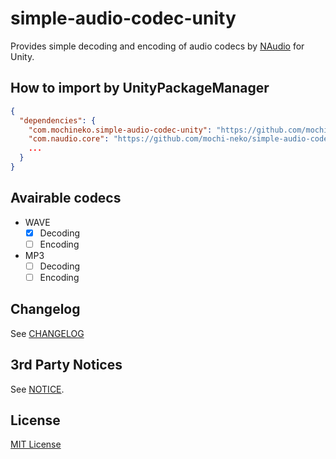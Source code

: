 # simple-audio-codec-unity

Provides simple decoding and encoding of audio codecs by [NAudio](https://github.com/naudio/NAudio) for Unity.

## How to import by UnityPackageManager

```json
{
  "dependencies": {
    "com.mochineko.simple-audio-codec-unity": "https://github.com/mochi-neko/simple-audio-codec-unity.git?path=/Assets/Mochineko/SimpleAudioCodec#0.1.0",
    "com.naudio.core": "https://github.com/mochi-neko/simple-audio-codec-unity.git?path=/Assets/Mochineko/NAudio/NAudio.Core#0.1.0",
    ...
  }
}
```

## Avairable codecs

- WAVE
  - [x] Decoding
  - [ ] Encoding
- MP3
  - [ ] Decoding
  - [ ] Encoding

## Changelog

See [CHANGELOG](https://github.com/mochi-neko/simple-audio-codec-unity/blob/main/CHANGELOG.md)

## 3rd Party Notices

See [NOTICE](https://github.com/mochi-neko/simple-audio-codec-unityy/blob/main/NOTICE.md).

## License

[MIT License](https://github.com/mochi-neko/simple-audio-codec-unity/blob/main/LICENSE)